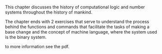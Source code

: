 This chapter discusses the history of computational logic and number systems throughout the history of mankind.

The chapter ends with 2 exercises that serve to understand the process behind the functions and commands that facilitate the tasks of making a base change and the concept of machine language, where the system used is the binary system.

to more information see the pdf.